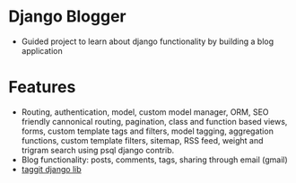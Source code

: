 # Django Blogger

- Guided project to learn about django functionality by building a blog application

# Features

- Routing, authentication, model, custom model manager, ORM, SEO friendly cannonical routing, pagination, class and function based views, forms, custom template tags and filters, model tagging, aggregation functions, custom template filters, sitemap, RSS feed, weight and trigram search using psql django contrib.
- Blog functionality: posts, comments, tags, sharing through email (gmail)
- [taggit django lib](https://github.com/jazzband/django-taggit)
